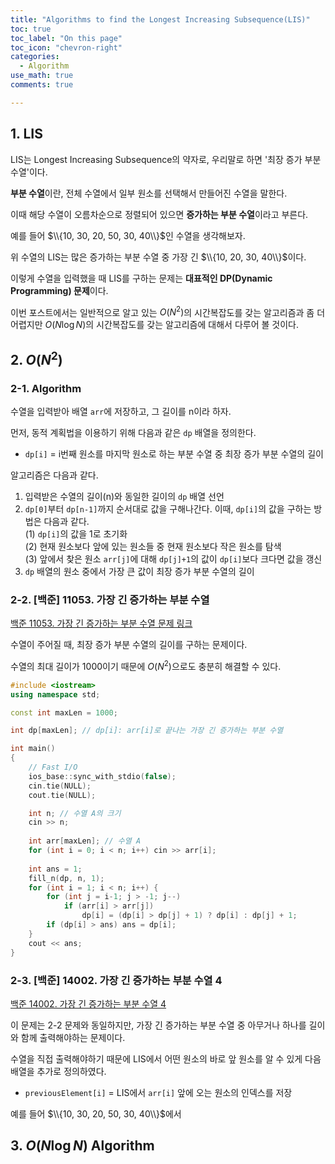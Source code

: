 ```yaml
---
title: "Algorithms to find the Longest Increasing Subsequence(LIS)"
toc: true
toc_label: "On this page"
toc_icon: "chevron-right"
categories:
  - Algorithm
use_math: true
comments: true

---
```


## 1. LIS

LIS는 Longest Increasing Subsequence의 약자로, 우리말로 하면 '최장 증가 부분 수열'이다.

**부분 수열**이란, 전체 수열에서 일부 원소를 선택해서 만들어진 수열을 말한다.

이때 해당 수열이 오름차순으로 정렬되어 있으면 **증가하는 부분 수열**이라고 부른다.

예를 들어 $\\{10, 30, 20, 50, 30, 40\\}$인 수열을 생각해보자.

위 수열의 LIS는 많은 증가하는 부분 수열 중 가장 긴 $\\{10, 20, 30, 40\\}$이다.

이렇게 수열을 입력했을 때 LIS를 구하는 문제는 **대표적인 DP(Dynamic Programming) 문제**이다.

이번 포스트에서는 일반적으로 알고 있는 $O(N^2)$의 시간복잡도를 갖는 알고리즘과 좀 더 어렵지만 $O(N \log N)$의 시간복잡도를 갖는 알고리즘에 대해서 다루어 볼 것이다.

## 2. $O(N^2)$

### 2-1. Algorithm

수열을 입력받아 배열 `arr`에 저장하고, 그 길이를 n이라 하자.

먼저, 동적 계획법을 이용하기 위해 다음과 같은 `dp` 배열을 정의한다.

- `dp[i]` = i번째 원소를 마지막 원소로 하는 부분 수열 중 최장 증가 부분 수열의 길이

알고리즘은 다음과 같다.

1. 입력받은 수열의 길이(n)와 동일한 길이의 `dp` 배열 선언
2. `dp[0]`부터 `dp[n-1]`까지 순서대로 값을 구해나간다. 이때, `dp[i]`의 값을 구하는 방법은 다음과 같다.  
  (1) `dp[i]`의 값을 1로 초기화  
  (2) 현재 원소보다 앞에 있는 원소들 중 현재 원소보다 작은 원소를 탐색  
  (3) 앞에서 찾은 원소 `arr[j]`에 대해 `dp[j]+1`의 값이 `dp[i]`보다 크다면 값을 갱신
3. `dp` 배열의 원소 중에서 가장 큰 값이 최장 증가 부분 수열의 길이

### 2-2. [백준] 11053. 가장 긴 증가하는 부분 수열

[백준 11053. 가장 긴 증가하는 부분 수열 문제 링크](https://www.acmicpc.net/problem/11053)

수열이 주어질 때, 최장 증가 부분 수열의 길이를 구하는 문제이다.

수열의 최대 길이가 1000이기 때문에 $O(N^2)$으로도 충분히 해결할 수 있다.

```cpp
#include <iostream>
using namespace std;

const int maxLen = 1000;

int dp[maxLen]; // dp[i]: arr[i]로 끝나는 가장 긴 증가하는 부분 수열

int main()
{
    // Fast I/O
    ios_base::sync_with_stdio(false);
    cin.tie(NULL);
    cout.tie(NULL);

    int n; // 수열 A의 크기
    cin >> n;
    
    int arr[maxLen]; // 수열 A
    for (int i = 0; i < n; i++) cin >> arr[i];
    
    int ans = 1;
    fill_n(dp, n, 1);
    for (int i = 1; i < n; i++) {
        for (int j = i-1; j > -1; j--)
            if (arr[i] > arr[j])
                dp[i] = (dp[i] > dp[j] + 1) ? dp[i] : dp[j] + 1;
        if (dp[i] > ans) ans = dp[i];
    }
    cout << ans;
}
```

### 2-3. [백준] 14002. 가장 긴 증가하는 부분 수열 4

[백준 14002. 가장 긴 증가하는 부분 수열 4](https://www.acmicpc.net/problem/14002)

이 문제는 2-2 문제와 동일하지만, 가장 긴 증가하는 부분 수열 중 아무거나 하나를 길이와 함께 출력해야하는 문제이다.

수열을 직접 출력해야하기 때문에 LIS에서 어떤 원소의 바로 앞 원소를 알 수 있게 다음 배열을 추가로 정의하였다.

- `previousElement[i]` = LIS에서 `arr[i]` 앞에 오는 원소의 인덱스를 저장

예를 들어 $\\{10, 30, 20, 50, 30, 40\\}$에서 

## 3. $O(N \log N)$ Algorithm
